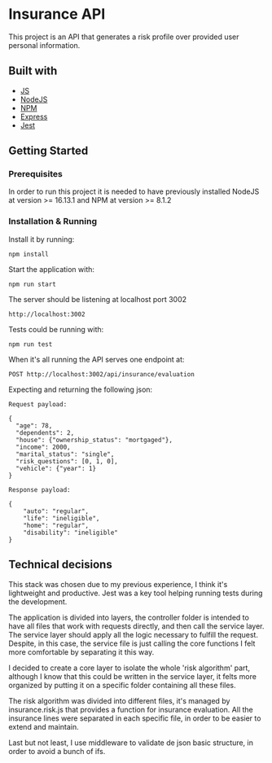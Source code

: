 
# Insurance API

This project is an API that generates a risk profile over provided user personal information.


## Built with

 - [JS](https://developer.mozilla.org/en-US/docs/Web/JavaScript)
 - [NodeJS](https://nodejs.org/en/)
 - [NPM](https://www.npmjs.com/)
 - [Express](https://expressjs.com/)
 - [Jest](https://jestjs.io/)


## Getting Started

### Prerequisites

In order to run this project it is needed to have previously installed NodeJS at version >= 16.13.1 and NPM at version >= 8.1.2

### Installation & Running

Install it by running: 

```
npm install
``` 

Start the application with: 
```
npm run start
``` 
The server should be listening at localhost port 3002

```
http://localhost:3002
``` 

Tests could be running with: 
```
npm run test
``` 

When it's all running the API serves one endpoint at:
```
POST http://localhost:3002/api/insurance/evaluation
``` 
Expecting and returning the following json:
```
Request payload:

{
  "age": 78,
  "dependents": 2,
  "house": {"ownership_status": "mortgaged"},
  "income": 2000,
  "marital_status": "single",
  "risk_questions": [0, 1, 0],
  "vehicle": {"year": 1}
}

Response payload:

{
	"auto": "regular",
	"life": "ineligible",
	"home": "regular",
	"disability": "ineligible"
}
``` 
## Technical decisions

This stack was chosen due to my previous experience, I think it's lightweight and productive.
Jest was a key tool helping running tests during the development.

The application is divided into layers, the controller folder is intended to have all files that work with requests directly, and then call the service layer.
The service layer should apply all the logic necessary to fulfill the request. Despite, in this case, the service file is just calling the core functions I felt more comfortable by separating it this way.

I decided to create a core layer to isolate the whole 'risk algorithm' part, although I know that this could be written in the service layer, it felts more organized by putting it on a specific folder containing all these files.

The risk algorithm was divided into different files, it's managed by insurance.risk.js that provides a function for insurance evaluation.
All the insurance lines were separated in each specific file, in order to be easier to extend and maintain.

Last but not least, I use middleware to validate de json basic structure, in order to avoid a bunch of ifs.

